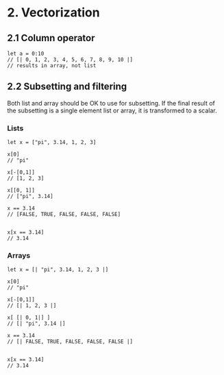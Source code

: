 # 2. Vectorization
		 
## 2.1 Column operator 

	let a = 0:10 
	// [| 0, 1, 2, 3, 4, 5, 6, 7, 8, 9, 10 |]
	// results in array, not list
	
## 2.2 Subsetting and filtering

Both list and array should be OK to use for subsetting.
If the final result of the subsetting is a single element list
or array, it is transformed to a scalar.

### Lists

	let x = ["pi", 3.14, 1, 2, 3]
	
	x[0]
	// "pi"
	
	x[-[0,1]]
	// [1, 2, 3]
	
	x[[0, 1]]
	// ["pi", 3.14]
	
	x == 3.14 
	// [FALSE, TRUE, FALSE, FALSE, FALSE]
	
	
	x[x == 3.14]
	// 3.14

### Arrays

	let x = [| "pi", 3.14, 1, 2, 3 |]

	x[0]
	// "pi"
	
	x[-[0,1]]
	// [| 1, 2, 3 |]
	
	x[ [| 0, 1|] ]
	// [| "pi", 3.14 |]
	
	x == 3.14 
	// [| FALSE, TRUE, FALSE, FALSE, FALSE |]
	
	
	x[x == 3.14]
	// 3.14


